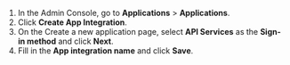 1. In the Admin Console, go to **Applications** > **Applications**.
1. Click **Create App Integration**.
1. On the Create a new application page, select **API Services** as the **Sign-in method** and click **Next**.
1. Fill in the **App integration name** and click **Save**.
